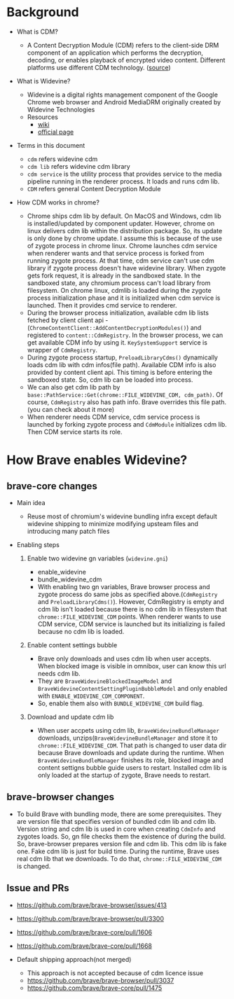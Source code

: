 # Background #
* What is CDM?
  * A Content Decryption Module (CDM) refers to the client-side DRM component of an application which performs the decryption, decoding, or enables playback of encrypted video content. Different platforms use different CDM technology. ([source](https://castlabs.com/resources/faq/drm/))

* What is Widevine?
  * Widevine is a digital rights management component of the Google Chrome web browser and Android MediaDRM originally created by Widevine Technologies
  * Resources
    * [wiki](https://en.wikipedia.org/wiki/Widevine)
    * [official page](https://www.widevine.com)

* Terms in this document
  * `cdm` refers widevine cdm
  * `cdm lib` refers widevine cdm library
  * `cdm service` is the utility process that provides service to the media pipeline running in the renderer process. It loads and runs cdm lib.
  * `CDM` refers general Content Decryption Module

* How CDM works in chrome?
  * Chrome ships cdm lib by default. On MacOS and Windows, cdm lib is installed/updated by component updater. However, chrome on linux delivers cdm lib within the distribution package. So, its update is only done by chrome update. I assume this is because of the use of zygote process in chrome linux. Chrome launches cdm service when renderer wants and that service process is forked from running zygote process. At that time, cdm service can't use cdm library if zygote process doesn't have widevine library. When zygote gets fork request, it is already in the sandboxed state. In the sandboxed state, any chromium process can't load library from filesystem. On chrome linux, cdmlib is loaded during the zygote process initialization phase and it is initialized when cdm service is launched. Then it provides cmd service to renderer.
  * During the browser process initialization, available cdm lib lists fetched by client client api - (`ChromeContentClient::AddContentDecryptionModules()`) and registered to `content::CdmRegistry`. In the browser process, we can get available CDM info by using it. `KeySystemSupport` service is wrapper of `CdmRegistry`.
  * During zygote process startup, `PreloadLibraryCdms()` dynamically loads cdm lib with cdm infos(file path). Available CDM info is also provided by content client api. This timing is before entering the sandboxed state. So, cdm lib can be loaded into process.
  * We can also get cdm lib path by `base::PathService::Get(chrome::FILE_WIDEVINE_CDM, cdm_path)`. Of course, `CdmRegistry` also has path info. Brave overrides this file path.(you can check about it more)
  * When renderer needs CDM service, cdm service process is launched by forking zygote process and `CdmModule` initializes cdm lib. Then CDM service starts its role.

# How Brave enables Widevine? #
## brave-core changes ##
* Main idea
  * Reuse most of chromium's widevine bundling infra except default widevine shipping to minimize modifying upsteam files and introducing many patch files

* Enabling steps
  1. Enable two widevine gn variables  (`widevine.gni`)
     * enable_widevine
     * bundle_widevine_cdm
     * With enabling two gn variables, Brave browser process and zygote process do same jobs as specified above.(`CdmRegistry` and `PreloadLibraryCdms()`). However, CdmRegistry is empty and cdm lib isn't loaded because there is no cdm lib in filesystem that `chrome::FILE_WIDEVINE_CDM` points. When renderer wants to use CDM service, CDM service is launched but its initializing is failed because no cdm lib is loaded.

  2. Enable content settings bubble
     * Brave only downloads and uses cdm lib when user accepts. When blocked image is visible in omnibox, user can know this url needs cdm lib.
     * They are `BraveWidevineBlockedImageModel` and `BraveWidevineContentSettingPluginBubbleModel` and only enabled with `ENABLE_WIDEVINE_CDM_COMPONENT`.
     * So, enable them also with `BUNDLE_WIDEVINE_CDM` build flag.

  3. Download and update cdm lib
     * When user accpets using cdm lib, `BraveWidevineBundleManager` downloads, unzips(`BraveWidevineBundleManager` and store it to `chrome::FILE_WIDEVINE_CDM`. That path is changed to user data dir because Brave downloads and update during the runtime. When `BraveWidevineBundleManager` finishes its role, blocked image and content settigns bubble guide users to restart. Installed cdm lib is only loaded at the startup of zygote, Brave needs to restart.

## brave-browser changes ##
* To build Brave with bundling mode, there are some prerequisites. They are version file that specifies version of bundled cdm lib and cdm lib. Version string and cdm lib is used in core when creating `CdmInfo` and zygotes loads. So, gn file checks them the existence of during the build. So, brave-browser prepares version file and cdm lib. This cdm lib is fake one. Fake cdm lib is just for build time. During the runtime, Brave uses real cdm lib that we downloads. To do that, `chrome::FILE_WIDEVINE_CDM` is changed.


## Issue and PRs ##
* https://github.com/brave/brave-browser/issues/413
* https://github.com/brave/brave-browser/pull/3300
* https://github.com/brave/brave-core/pull/1606
* https://github.com/brave/brave-core/pull/1668

* Default shipping approach(not merged)
  * This approach is not accepted because of cdm licence issue
  * https://github.com/brave/brave-browser/pull/3037
  * https://github.com/brave/brave-core/pull/1475